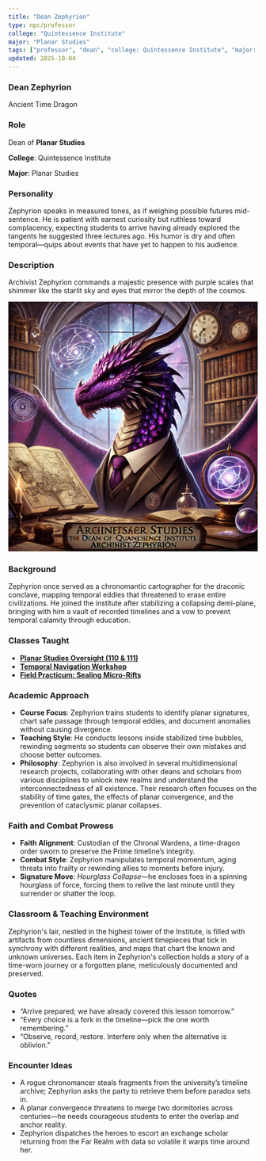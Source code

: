 ```yaml
---
title: "Dean Zephyrion"
type: npc/professor
college: "Quintessence Institute"
major: "Planar Studies"
tags: ["professor", "dean", "college: Quintessence Institute", "major: Planar Studies","variant:time"]
updated: 2025-10-04
---
```


### Dean Zephyrion

Ancient Time Dragon

### Role

Dean of **Planar Studies**

**College**: Quintessence Institute

**Major**: Planar Studies

### Personality

Zephyrion speaks in measured tones, as if weighing possible futures mid-sentence. He is patient with earnest curiosity but ruthless toward complacency, expecting students to arrive having already explored the tangents he suggested three lectures ago. His humor is dry and often temporal—quips about events that have yet to happen to his audience.

### Description

Archivist Zephyrion commands a majestic presence with purple scales that shimmer like the starlit sky and eyes that mirror the depth of the cosmos.

![98099D3B-2691-44C2-A923-F876FE28873B](/assets/images/98099D3B-2691-44C2-A923-F876FE28873B.webp)

### Background

Zephyrion once served as a chronomantic cartographer for the draconic conclave, mapping temporal eddies that threatened to erase entire civilizations. He joined the institute after stabilizing a collapsing demi-plane, bringing with him a vault of recorded timelines and a vow to prevent temporal calamity through education.

### Classes Taught

- **[Planar Studies Oversight (110 & 111)](../Academics/course-catalog.md#planar-studies-oversight-110-and-111)**
- **[Temporal Navigation Workshop](../Academics/course-catalog.md#temporal-navigation-workshop)**
- **[Field Practicum: Sealing Micro-Rifts](../Academics/course-catalog.md#field-practicum-sealing-micro-rifts)**

### Academic Approach

- **Course Focus**: Zephyrion trains students to identify planar signatures, chart safe passage through temporal eddies, and document anomalies without causing divergence.
- **Teaching Style**: He conducts lessons inside stabilized time bubbles, rewinding segments so students can observe their own mistakes and choose better outcomes.
- **Philosophy**: Zephyrion is also involved in several multidimensional research projects, collaborating with other deans and scholars from various disciplines to unlock new realms and understand the interconnectedness of all existence. Their research often focuses on the stability of time gates, the effects of planar convergence, and the prevention of cataclysmic planar collapses.

### Faith and Combat Prowess

- **Faith Alignment**: Custodian of the Chronal Wardens, a time-dragon order sworn to preserve the Prime timeline’s integrity.
- **Combat Style**: Zephyrion manipulates temporal momentum, aging threats into frailty or rewinding allies to moments before injury.
- **Signature Move**: *Hourglass Collapse*—he encloses foes in a spinning hourglass of force, forcing them to relive the last minute until they surrender or shatter the loop.

### Classroom & Teaching Environment

Zephyrion's lair, nestled in the highest tower of the Institute, is filled with artifacts from countless dimensions, ancient timepieces that tick in synchrony with different realities, and maps that chart the known and unknown universes. Each item in Zephyrion's collection holds a story of a time-worn journey or a forgotten plane, meticulously documented and preserved.

### Quotes

- “Arrive prepared; we have already covered this lesson tomorrow.”
- “Every choice is a fork in the timeline—pick the one worth remembering.”
- “Observe, record, restore. Interfere only when the alternative is oblivion.”

### Encounter Ideas

- A rogue chronomancer steals fragments from the university’s timeline archive; Zephyrion asks the party to retrieve them before paradox sets in.
- A planar convergence threatens to merge two dormitories across centuries—he needs courageous students to enter the overlap and anchor reality.
- Zephyrion dispatches the heroes to escort an exchange scholar returning from the Far Realm with data so volatile it warps time around her.
